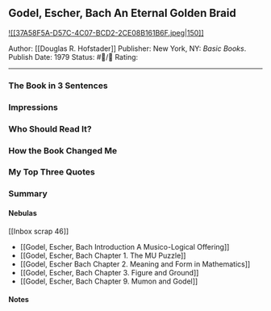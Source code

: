 ## Godel, Escher, Bach An Eternal Golden Braid

[ ![[37A58F5A-D57C-4C07-BCD2-2CE08B161B6F.jpeg|150]] ](https://www.amazon.com/gp/aw/d/B0BGQD53RT/ref=tmm_kin_swatch_0?ie=UTF8&qid=1674179508&sr=8-2)

Author: [[Douglas R. Hofstader]]
Publisher: New York, NY: _Basic Books_.
Publish Date: 1979
Status: #💫/💫 
Rating:

___

### The Book in 3 Sentences



### Impressions



### Who Should Read It?



### How the Book Changed Me



### My Top Three Quotes



### Summary



#### Nebulas

[[Inbox scrap 46]]

- [[Godel, Escher, Bach Introduction A Musico-Logical Offering]]
- [[Godel, Escher, Bach Chapter 1. The MU Puzzle]]
- [[Godel, Escher Bach Chapter 2. Meaning and Form in Mathematics]]
- [[Godel, Escher, Bach Chapter 3. Figure and Ground]]
- [[Godel, Escher, Bach Chapter 9. Mumon and Godel]]


#### Notes

